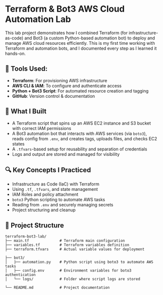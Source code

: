 # Terraform & Bot3 AWS Cloud Automation Lab

This lab project demonstrates how I combined Terraform (for infrastructure-as-code) and Bot3 (a custom Python-based automation bot) to deploy and manage AWS cloud resources efficiently. This is my first time working with Terraform and automation bots, and I documented every step as I learned it hands-on.

## 🔧 Tools Used:
- **Terraform**: For provisioning AWS infrastructure
- **AWS CLI & IAM**: To configure and authenticate access
- **Python + Bot3 Script**: For automated resource creation and tagging
- **GitHub**: Version control & documentation

## 🧠 What I Built
- A Terraform script that spins up an AWS EC2 instance and S3 bucket with correct IAM permissions
- A Bot3 automation bot that interacts with AWS services (via `boto3`), reads config from `.env`, and creates tags, uploads files, and checks EC2 states
- A `.tfvars`-based setup for reusability and separation of credentials
- Logs and output are stored and managed for visibility

## 🔍 Key Concepts I Practiced
- Infrastructure as Code (IaC) with Terraform
- Using `.tf`, `.tfvars`, and state management
- IAM Roles and policy attachment
- `boto3` Python scripting to automate AWS tasks
- Reading from `.env` and securely managing secrets
- Project structuring and cleanup

## 📁 Project Structure

```
terraform-bot3-lab/
├── main.tf              # Terraform main configuration
├── variables.tf         # Terraform variables definition
├── terraform.tfvars     # Actual variable values for deployment

├── bot3/
│   ├── automation.py    # Python script using boto3 to automate AWS tasks
│   ├── config.env       # Environment variables for boto3 authentication
│   └── logs/            # Folder where script logs are stored

└── README.md            # Project documentation
```
